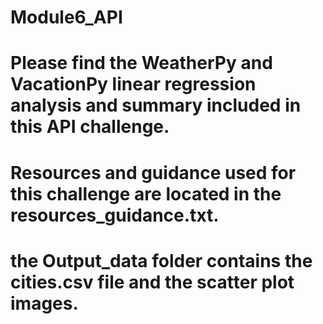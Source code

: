 # Module6_API
# Please find the WeatherPy and VacationPy linear regression analysis and summary included in this API challenge.

# Resources and guidance used for this challenge are located in the resources_guidance.txt.

# the Output_data folder contains the cities.csv file and the scatter plot images.

